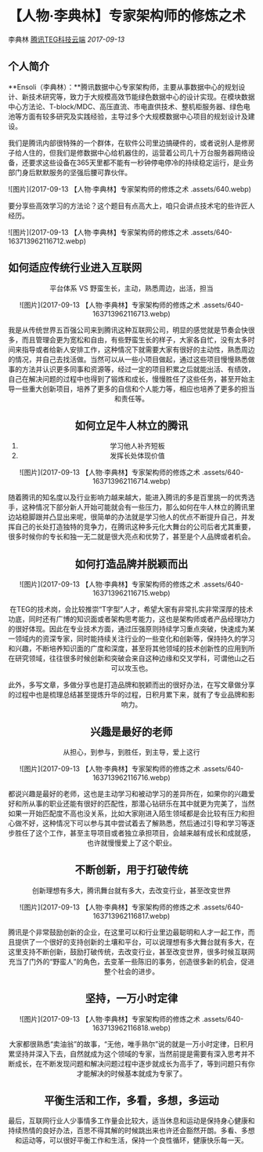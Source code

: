 # 【人物·李典林】专家架构师的修炼之术

李典林 [腾讯TEG科技云端](javascript:void(0);) *2017-09-13*



## 个人简介

**Ensoli（李典林）：**腾讯数据中心专家架构师，主要从事数据中心的规划设计、新技术研究等，致力于大规模高效节能绿色数据中心的设计实现。在模块数据中心方法论、T-block/MDC、高压直流、市电直供技术、整机柜服务器、绿色电池等方面有较多研究及实践经验，主导过多个大规模数据中心项目的规划设计及建设。



我们是腾讯内部很特殊的一个群体，在软件公司里边搞硬件的，或者说别人是修房子给人住的，但我们是修数据中心给机器住的，运营着公司几十万台服务器网络设备，还要求这些设备在365天里都不能有一秒钟停电停冷的持续稳定运行，是业务部门身后默默服务的坚强后腰可靠伙伴。



![图片](2017-09-13 【人物·李典林】专家架构师的修炼之术 .assets/640.webp)





要分享些高效学习的方法论？这个题目有点高大上，咱只会讲点技术宅的些许匠人经历。

![图片](2017-09-13 【人物·李典林】专家架构师的修炼之术 .assets/640-163713962116712.webp)



## 如何适应传统行业进入互联网

<center>平台体系 VS 野蛮生长，主动，熟悉周边，出活，担当<center>

![图片](2017-09-13 【人物·李典林】专家架构师的修炼之术 .assets/640-163713962116713.webp)

我是从传统世界五百强公司来到腾讯这种互联网公司，明显的感觉就是节奏会快很多，而且管理会更为宽松和自由，有些野蛮生长的样子，大家各自忙，没有太多时间来指导或者给新人安排工作，这种情况下就需要大家有很好的主动性，熟悉周边的情况，并自己去找活做。当然可以从一些小项目做起，通过这些项目慢慢熟悉做事的方法并认识更多同事和资源等，经过一定的项目积累之后就能出活、有绩效，自己在解决问题的过程中也得到了锻炼和成长，慢慢胜任了这些任务，甚至开始主导一些重大创新项目，培养了更多的自信和个人能力等，相应也培养了更多的担当和责任等。





## 如何立足牛人林立的腾讯

1. 学习他人补齐短板
2. 发挥长处体现价值

![图片](2017-09-13 【人物·李典林】专家架构师的修炼之术 .assets/640-163713962116714.webp)

随着腾讯的知名度以及行业影响力越来越大，能进入腾讯的多是百里挑一的优秀选手，这种情况下部分新人开始可能就会有一些压力，那么如何在牛人林立的腾讯里边站稳脚跟并凸显出来呢，很简单的办法就是学习他人的优点不断提升自己，并发挥自己的长处打造独特的竞争力，在腾讯这种多元化大舞台的公司后者尤其重要，很多时候你的专长和独一无二就是很大亮点和优势了，甚至是个人品牌或者机会。



## 如何打造品牌并脱颖而出



![图片](2017-09-13 【人物·李典林】专家架构师的修炼之术 .assets/640-163713962116715.webp)

在TEG的技术岗，会比较推崇“T字型”人才，希望大家有非常扎实非常深厚的技术功底，同时还有广博的知识面或者架构思考能力，这也是架构师或者产品经理功力的很好体现。因此在专业技术方面，通过压强原则持续学习重点突破，快速成为某一领域内的资深专家，同时能持续关注行业的一些变化和创新等，保持持久的学习和兴趣，不断培养知识面的广度和深度，甚至将其他领域的技术创新性的应用到所在研究领域，往往很多时候创新和突破会来自这种边缘和交叉学科，可谓他山之石可以攻玉也。

此外，多写文章，多做分享也是打造品牌和脱颖而出的很好办法，在写文章做分享的过程中也是梳理总结甚至提炼升华的过程，日积月累下来，就有了专业品牌和影响力。



## 兴趣是最好的老师



<center>从担心，到参与，到胜任，到主导，爱上这行<center>

![图片](2017-09-13 【人物·李典林】专家架构师的修炼之术 .assets/640-163713962116716.webp)

都说兴趣是最好的老师，这也是主动学习和被动学习的差异所在，如果你的兴趣爱好和所从事的职业还能有很好的匹配性，那潜心钻研乐在其中就更为完美了，当然如果一开始匹配度不高也没关系，比如大家刚进入陌生领域都是会比较有压力和担心做不好，这种情况下可以参与其中尝试着去了解熟悉，然后通过引导和学习等逐步胜任了这个工作，甚至主导项目或者独立承担项目，会越来越有成长和成就感，也许就慢慢爱上了这个职业。



## 不断创新，用于打破传统

<center>创新理想有多大，腾讯舞台就有多大，去改变行业，甚至改变世界<center>

![图片](2017-09-13 【人物·李典林】专家架构师的修炼之术 .assets/640-163713962116817.webp)

腾讯是个非常鼓励创新的企业，在这里可以和行业里边最聪明和人才一起工作，而且提供了一个很好的支持创新的土壤和平台，可以说理想有多大舞台就有多大，在这里支持不断创新，鼓励打破传统，去改变行业，甚至改变世界，很多时候互联网充当了门外的“野蛮人”的角色，去变革一些陈旧的事务，创造很多新的机会，促进整个社会的进步。



## 坚持，一万小时定律



![图片](2017-09-13 【人物·李典林】专家架构师的修炼之术 .assets/640-163713962116818.webp)



大家都很熟悉“卖油翁”的故事，“无他，唯手熟尔”说的就是一万小时定律，日积月累坚持并深入下去，自然就成为这个领域的专家，当然前提是需要有深入思考并不断成长，在不断发现问题和解决问题过程中逐步就成长为高手了，等到问题只有你才能解决的时候基本就成为专家了。



## 平衡生活和工作，多看，多想，多运动

最后，互联网行业人少事情多工作量会比较大，适当休息和运动是保持身心健康和持续热情的良好办法，百思不得其解的时候跳出来也许还会豁然开朗。多看、多想和运动等，可以很好平衡工作和生活，保持一个良性循环，健康快乐每一天。